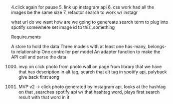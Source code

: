 <!-- 1. spotify docs/
1.5 find that api in js stuff
2. create html page(play button) + js file(jquery calls?? api shiz..)
3.  getting a call to work () -->




4.click again for pause
5. link up instagram api
6. css work
  had all the images be the same size
7. refactor search to work w/ instagr


what url do we want
how are we going to genereate search term to plug into spotify
somewhere set image id to this .something


Require.ments
<!-- At least one API call -->
A store to hold the data
Three models with at least one has-many, belongs-to relationship
One controller per model
An adapter function to make the API call and parse the data

1000. mvp on click photo from photo wall on page from library that we have that has description in alt tag, search that alt tag in spotify api, palyback give back first song




10000. MVP v2 -> click photo generated by instagram api, looks at the hashtag on that ,searches spotify api w/ that hashtag word, plays first search result with that word in it
